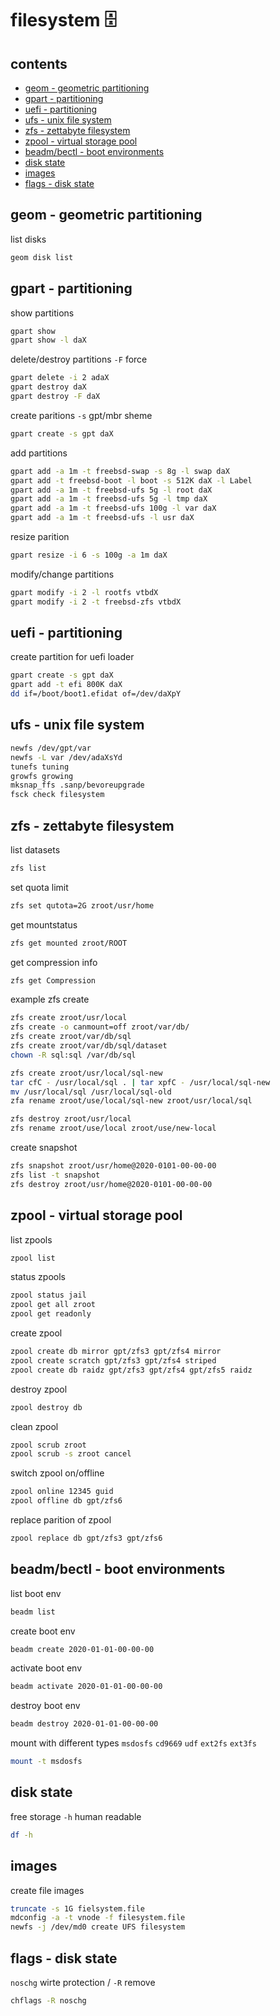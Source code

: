 <!-- omit in toc -->
# filesystem 🗄️

<!-- omit in toc -->
## contents

- [geom - geometric partitioning](#geom---geometric-partitioning)
- [gpart - partitioning](#gpart---partitioning)
- [uefi - partitioning](#uefi---partitioning)
- [ufs - unix file system](#ufs---unix-file-system)
- [zfs - zettabyte filesystem](#zfs---zettabyte-filesystem)
- [zpool - virtual storage pool](#zpool---virtual-storage-pool)
- [beadm/bectl - boot environments](#beadmbectl---boot-environments)
- [disk state](#disk-state)
- [images](#images)
- [flags - disk state](#flags---disk-state)

## geom - geometric partitioning

list disks

```sh
geom disk list
```

## gpart - partitioning

show partitions

```sh
gpart show
gpart show -l daX
```

delete/destroy partitions `-F` force

```sh
gpart delete -i 2 adaX
gpart destroy daX
gpart destroy -F daX
```

create paritions `-s` gpt/mbr sheme

```sh
gpart create -s gpt daX 
```

add partitions

```sh
gpart add -a 1m -t freebsd-swap -s 8g -l swap daX 
gpart add -t freebsd-boot -l boot -s 512K daX -l Label
gpart add -a 1m -t freebsd-ufs 5g -l root daX
gpart add -a 1m -t freebsd-ufs 5g -l tmp daX
gpart add -a 1m -t freebsd-ufs 100g -l var daX
gpart add -a 1m -t freebsd-ufs -l usr daX
```

resize parition

```sh
gpart resize -i 6 -s 100g -a 1m daX 
```

modify/change partitions

```sh
gpart modify -i 2 -l rootfs vtbdX
gpart modify -i 2 -t freebsd-zfs vtbdX
```

## uefi - partitioning

create partition for uefi loader

```sh
gpart create -s gpt daX
gpart add -t efi 800K daX
dd if=/boot/boot1.efidat of=/dev/daXpY    
```

## ufs - unix file system

```sh
newfs /dev/gpt/var
newfs -L var /dev/adaXsYd
tunefs tuning
growfs growing
mksnap_ffs .sanp/bevoreupgrade
fsck check filesystem
```

## zfs - zettabyte filesystem

list datasets

```sh
zfs list
```

set quota limit

```sh
zfs set qutota=2G zroot/usr/home
```

get mountstatus

```sh
zfs get mounted zroot/ROOT
```

get compression info

```sh
zfs get Compression
```

example zfs create

```sh
zfs create zroot/usr/local
zfs create -o canmount=off zroot/var/db/
zfs create zroot/var/db/sql
zfs create zroot/var/db/sql/dataset
chown -R sql:sql /var/db/sql

zfs create zroot/usr/local/sql-new
tar cfC - /usr/local/sql . | tar xpfC - /usr/local/sql-new
mv /usr/local/sql /usr/local/sql-old
zfa rename zroot/use/local/sql-new zroot/usr/local/sql

zfs destroy zroot/usr/local
zfs rename zroot/use/local zroot/use/new-local
```

create snapshot

```sh
zfs snapshot zroot/usr/home@2020-0101-00-00-00
zfs list -t snapshot
zfs destroy zroot/usr/home@2020-0101-00-00-00
```

## zpool - virtual storage pool

list zpools

```sh
zpool list
```

status zpools

```sh
zpool status jail
zpool get all zroot
zpool get readonly
```

create zpool

```sh
zpool create db mirror gpt/zfs3 gpt/zfs4 mirror
zpool create scratch gpt/zfs3 gpt/zfs4 striped
zpool create db raidz gpt/zfs3 gpt/zfs4 gpt/zfs5 raidz
```

destroy zpool

```sh
zpool destroy db
```

clean zpool

```sh
zpool scrub zroot
zpool scrub -s zroot cancel
```

switch zpool on/offline

```sh
zpool online 12345 guid
zpool offline db gpt/zfs6
```

replace parition of zpool

```sh
zpool replace db gpt/zfs3 gpt/zfs6
```

## beadm/bectl - boot environments

list boot env

```sh
beadm list
```

create boot env

```sh
beadm create 2020-01-01-00-00-00
```

activate boot env

```sh
beadm activate 2020-01-01-00-00-00
```

destroy boot env

```sh
beadm destroy 2020-01-01-00-00-00
```

mount with different types `msdosfs` `cd9669` `udf` `ext2fs` `ext3fs`

```sh
mount -t msdosfs
```

## disk state

free storage `-h` human readable

```sh
df -h 
```

## images

create file images

```sh  
truncate -s 1G fielsystem.file
mdconfig -a -t vnode -f filesystem.file
newfs -j /dev/md0 create UFS filesystem
```

## flags - disk state

`noschg` wirte protection / `-R` remove

```sh
chflags -R noschg
```
